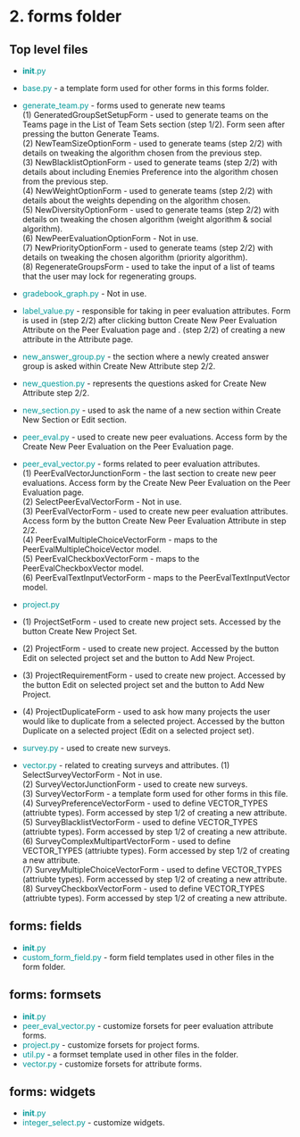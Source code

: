 # 2. forms folder

## Top level files
* <font color=#099>__init__.py</font>
* <font color=#099>base.py</font> - a template form used for other forms in this forms folder.
* <font color=#099>generate_team.py</font> - forms used to generate new teams    
  (1) GeneratedGroupSetSetupForm - used to generate teams on the Teams page in the List of Team Sets section (step 1/2). Form seen after pressing the button Generate Teams.  
  (2) NewTeamSizeOptionForm - used to generate teams (step 2/2) with details on tweaking the algorithm chosen from the previous step.  
  (3) NewBlacklistOptionForm - used to generate teams (step 2/2) with details about including Enemies Preference into the algorithm chosen from the previous step.  
  (4) NewWeightOptionForm - used to generate teams (step 2/2) with details about the weights depending on the algorithm chosen.  
  (5) NewDiversityOptionForm - used to generate teams (step 2/2) with details on tweaking the chosen algorithm (weight algorithm & social algorithm).  
  (6) NewPeerEvaluationOptionForm - Not in use.  
  (7) NewPriorityOptionForm - used to generate teams (step 2/2) with details on tweaking the chosen algorithm (priority algorithm).  
  (8) RegenerateGroupsForm - used to take the input of a list of teams that the user may lock for regenerating groups.

* <font color=#099>gradebook_graph.py</font> - Not in use.
* <font color=#099>label_value.py</font> - responsible for taking in peer evaluation attributes.
  Form is used in (step 2/2) after clicking button Create New Peer Evaluation Attribute on the Peer Evaluation page and .
  (step 2/2) of creating a new attribute in the Attribute page.
* <font color=#099>new_answer_group.py</font> - the section where a newly created answer group is asked within Create New Attribute step 2/2.
* <font color=#099>new_question.py</font> - represents the questions asked for Create New Attribute step 2/2.
* <font color=#099>new_section.py</font> - used to ask the name of a new section within Create New Section or Edit section.
* <font color=#099>peer_eval.py</font> - used to create new peer evaluations. Access form by the Create New Peer Evaluation on the Peer Evaluation page.
* <font color=#099>peer_eval_vector.py</font> - forms related to peer evaluation attributes.  
  (1) PeerEvalVectorJunctionForm - the last section to create new peer evaluations. Access form by the Create New Peer Evaluation on the Peer Evaluation page.  
  (2) SelectPeerEvalVectorForm - Not in use.  
  (3) PeerEvalVectorForm - used to create new peer evaluation attributes. Access form by the button Create New Peer Evaluation Attribute in step 2/2.  
  (4) PeerEvalMultipleChoiceVectorForm - maps to the PeerEvalMultipleChoiceVector model.   
  (5) PeerEvalCheckboxVectorForm - maps to the PeerEvalCheckboxVector model.  
  (6) PeerEvalTextInputVectorForm - maps to the PeerEvalTextInputVector model.
* <font color=#099>project.py</font>
* (1) ProjectSetForm - used to create new project sets. Accessed by the button Create New Project Set.
* (2) ProjectForm - used to create new project. Accessed by the button Edit on selected project set and the button to Add New Project.
* (3) ProjectRequirementForm - used to create new project. Accessed by the button Edit on selected project set and the button to Add New Project.
* (4) ProjectDuplicateForm - used to ask how many projects the user would like to duplicate from a selected project. Accessed by the button Duplicate on a selected project (Edit on a selected project set).

* <font color=#099>survey.py</font> - used to create new surveys.
* <font color=#099>vector.py</font> - related to creating surveys and attributes.
  (1) SelectSurveyVectorForm - Not in use.  
  (2) SurveyVectorJunctionForm - used to create new surveys.    
  (3) SurveyVectorForm - a template form used for other forms in this file.    
  (4) SurveyPreferenceVectorForm - used to define VECTOR_TYPES (attriubte types). Form accessed by step 1/2 of creating a new attribute.  
  (5) SurveyBlacklistVectorForm - used to define VECTOR_TYPES (attriubte types). Form accessed by step 1/2 of creating a new attribute.    
  (6) SurveyComplexMultipartVectorForm - used to define VECTOR_TYPES (attriubte types). Form accessed by step 1/2 of creating a new attribute.  
  (7) SurveyMultipleChoiceVectorForm - used to define VECTOR_TYPES (attriubte types). Form accessed by step 1/2 of creating a new attribute.  
  (8) SurveyCheckboxVectorForm - used to define VECTOR_TYPES (attriubte types). Form accessed by step 1/2 of creating a new attribute.

## forms: fields
* <font color=#099>__init__.py</font>
* <font color=#099>custom_form_field.py</font> - form field templates used in other files in the form folder.

## forms: formsets
* <font color=#099>__init__.py</font>
* <font color=#099>peer_eval_vector.py</font> - customize forsets for peer evaluation attribute forms.
* <font color=#099>project.py</font> - customize forsets for project forms.
* <font color=#099>util.py</font> - a formset template used in other files in the folder.
* <font color=#099>vector.py</font> - customize forsets for attribute forms.

## forms: widgets
* <font color=#099>__init__.py</font>
* <font color=#099>integer_select.py</font> - customize widgets.